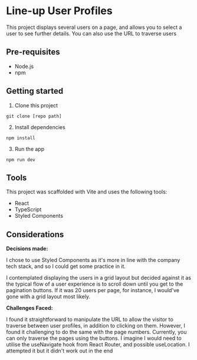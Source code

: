 # Line-up User Profiles

This project displays several users on a page, and allows you to select a user to see further details. You can also use the URL to traverse users

## Pre-requisites

- Node.js
- npm

## Getting started

1. Clone this project

```
git clone [repo path]
```

2. Install dependencies

```
npm install
```

3. Run the app

```
npm run dev
```

## Tools

This project was scaffolded with Vite and uses the following tools:

- React
- TypeScript
- Styled Components

## Considerations

**Decisions made:**

I chose to use Styled Components as it's more in line with the company tech stack, and so I could get some practice in it.

I contemplated displaying the users in a grid layout but decided against it as the typical flow of a user experience is to scroll down until you get to the pagination buttons. If it was 20 users per page, for instance, I would've gone with a grid layout most likely.

**Challenges Faced:**

I found it straightforward to manipulate the URL to allow the visitor to traverse between user profiles, in addition to clicking on them. However, I found it challenging to do the same with the page numbers. Currently, you can only traverse the pages using the buttons. I imagine I would need to utilise the useNavigate hook from React Router, and possible useLocation. I attempted it but it didn't work out in the end
